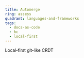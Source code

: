 ```yaml
---
title: Automerge
ring: assess
quadrant: languages-and-frameworks
tags:
  - docs-as-code
  - hc
  - local-first
---
```

Local-first git-like CRDT